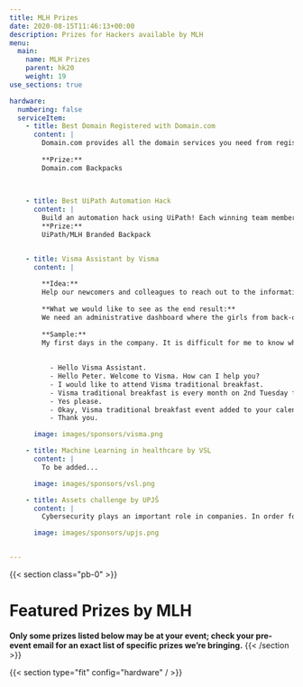 ```yaml
---
title: MLH Prizes
date: 2020-08-15T11:46:13+00:00
description: Prizes for Hackers available by MLH
menu:
  main:
    name: MLH Prizes
    parent: hk20
    weight: 19
use_sections: true

hardware:
  numbering: false
  serviceItem:
    - title: Best Domain Registered with Domain.com
      content: |
        Domain.com provides all the domain services you need from registration to hosting to SSL certificates and beyond. Each hacker will receive a FREE domain name and year of domain privacy from Domain.com for their project this weekend! 
        
        **Prize:**
        Domain.com Backpacks
      
      

    - title: Best UiPath Automation Hack
      content: |
        Build an automation hack using UiPath! Each winning team member will receive a UiPath Branded Backpack.
        **Prize:**
        UiPath/MLH Branded Backpack


    - title: Visma Assistant by Visma
      content: |
        
        **Idea:** 
        Help our newcomers and colleagues to reach out to the information they need quicker and flexible via AI Voice Assistant. As a newcomer it's difficult to handle all information from the very beginning, so to keep on track you need a smart assistant to help you out. And because we're Google positive, we'd be happy if you'll use Google as a preferred platform. Other preferred integrations are Google Calendar, Slack, etc. 
        
        **What we would like to see as the end result:** 
        We need an administrative dashboard where the girls from back-office can add common questions and answers to them, they should be able to set events which you want to attend. We would like to have the ability to talk to the Visma Assistant via Google Assistant and also we would like to use it inside our Slack.       
        
        **Sample:**
        My first days in the company. It is difficult for me to know which events I need to attend, when I need to fill my working hours form and so on. But lucky me, in the company we have a Virtual Assistant to help with these everyday tasks.  I heard from a colleague that we have traditional breakfasts each month, but I have  no event in my calendar. I also heard from a colleague that our Virtual Assistant knows everything about these types of events, and can invite me to them. So I am going to ask it about the event:
          
        
          - Hello Visma Assistant.
          - Hello Peter. Welcome to Visma. How can I help you?
          - I would like to attend Visma traditional breakfast.
          - Visma traditional breakfast is every month on 2nd Tuesday from 7:30 to 8:30. Do you want me to add it to your calendar?
          - Yes please.
          - Okay, Visma traditional breakfast event added to your calendar.
          - Thank you.

      image: images/sponsors/visma.png

    - title: Machine Learning in healthcare by VSL
      content: |
        To be added...

      image: images/sponsors/vsl.png

    - title: Assets challenge by UPJŠ
      content: |
        Cybersecurity plays an important role in companies. In order for companies to have an overview of cyber threats and attacks targeting their computer network, it is necessary to effectively evaluate the obtained data. Feel free to use this one-week dataset from real computer networks in the Czech Republic containing over 500 million security alerts. Help us build a solution to protect companies against cyber threats via their visualization, forecasting or profiling or other methods.

      image: images/sponsors/upjs.png


---
```


{{< section class="pb-0" >}}
# Featured Prizes by MLH

**Only some prizes listed below may be at your event; 
check your pre-event email for an exact list of specific prizes we’re bringing.**
{{< /section >}}

{{< section type="fit" config="hardware" / >}}




